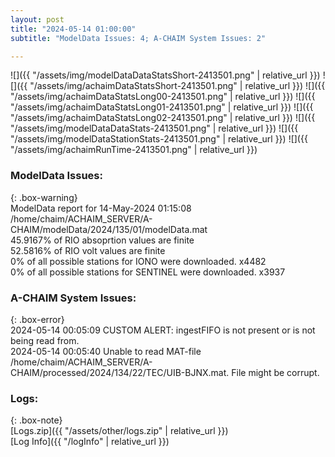 ```yaml
---
layout: post
title: "2024-05-14 01:00:00"
subtitle: "ModelData Issues: 4; A-CHAIM System Issues: 2"

---
```


![]({{ "/assets/img/modelDataDataStatsShort-2413501.png" | relative_url }})
![]({{ "/assets/img/achaimDataStatsShort-2413501.png" | relative_url }})
![]({{ "/assets/img/achaimDataStatsLong00-2413501.png" | relative_url }})
![]({{ "/assets/img/achaimDataStatsLong01-2413501.png" | relative_url }})
![]({{ "/assets/img/achaimDataStatsLong02-2413501.png" | relative_url }})
![]({{ "/assets/img/modelDataDataStats-2413501.png" | relative_url }})
![]({{ "/assets/img/modelDataStationStats-2413501.png" | relative_url }})
![]({{ "/assets/img/achaimRunTime-2413501.png" | relative_url }})


### ModelData Issues:  
  
{: .box-warning}  
 ModelData report for 14-May-2024 01:15:08   
 /home/chaim/ACHAIM_SERVER/A-CHAIM/modelData/2024/135/01/modelData.mat   
 45.9167% of RIO absoprtion values are finite   
 52.5816% of RIO volt values are finite   
 0% of all possible stations for IONO were downloaded. x4482   
 0% of all possible stations for SENTINEL were downloaded. x3937   
  
### A-CHAIM System Issues:  
  
{: .box-error}  
2024-05-14 00:05:09 CUSTOM ALERT: ingestFIFO is not present or is not being read from.  
2024-05-14 00:05:40 Unable to read MAT-file /home/chaim/ACHAIM_SERVER/A-CHAIM/processed/2024/134/22/TEC/UIB-BJNX.mat. File might be corrupt.  

### Logs:  
  
{: .box-note}  
[Logs.zip]({{ "/assets/other/logs.zip" | relative_url }})  
[Log Info]({{ "/logInfo" | relative_url }})  
